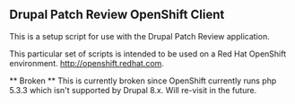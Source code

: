## Drupal Patch Review OpenShift Client

This is a setup script for use with the Drupal Patch Review application.

This particular set of scripts is intended to be used on a Red Hat OpenShift environment. http://openshift.redhat.com.

** Broken **
This is currently broken since OpenShift currently runs php 5.3.3 which isn't supported by Drupal 8.x. Will re-visit in the future.